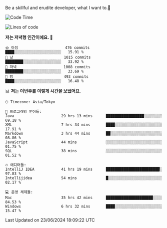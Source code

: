 Be a skillful and erudite developer, what I want to.👶

<!--START_SECTION:waka-->
![Code Time](http://img.shields.io/badge/Code%20Time-926%20hrs%2045%20mins-blue)

![Lines of code](https://img.shields.io/badge/%EC%A0%80%EB%8A%94%20%EC%97%AC%ED%83%9C%EA%B9%8C%EC%A7%80%20-2.3%20million%20%EC%A4%84%EC%9D%98%20%EC%BD%94%EB%93%9C%EB%A5%BC%20%EC%9E%91%EC%84%B1%ED%96%88%EC%96%B4%EC%9A%94.-blue)

**저는 저녁형 인간이에요. 🦉** 

```text
🌞 아침                     476 commits         ████░░░░░░░░░░░░░░░░░░░░░   15.91 % 
🌆 낮　                     1015 commits        ████████░░░░░░░░░░░░░░░░░   33.92 % 
🌃 저녁                     1008 commits        ████████░░░░░░░░░░░░░░░░░   33.69 % 
🌙 밤　                     493 commits         ████░░░░░░░░░░░░░░░░░░░░░   16.48 % 
```


📊 **저는 이번주를 이렇게 시간을 보냈어요.** 

```text
🕑︎ Timezone: Asia/Tokyo

💬 프로그래밍 언어들: 
Java                     29 hrs 13 mins      █████████████████░░░░░░░░   69.18 % 
XML                      7 hrs 34 mins       ████░░░░░░░░░░░░░░░░░░░░░   17.91 % 
Markdown                 3 hrs 44 mins       ██░░░░░░░░░░░░░░░░░░░░░░░   08.86 % 
JavaScript               44 mins             ░░░░░░░░░░░░░░░░░░░░░░░░░   01.75 % 
SQL                      38 mins             ░░░░░░░░░░░░░░░░░░░░░░░░░   01.52 % 

🔥 에디터들: 
IntelliJ IDEA            41 hrs 19 mins      ████████████████████████░   97.83 % 
Intellijidea             54 mins             █░░░░░░░░░░░░░░░░░░░░░░░░   02.17 % 

💻 운영 체제들: 
Mac                      35 hrs 42 mins      █████████████████████░░░░   84.53 % 
Windows                  6 hrs 32 mins       ████░░░░░░░░░░░░░░░░░░░░░   15.47 % 
```


 Last Updated on 23/06/2024 18:09:22 UTC
<!--END_SECTION:waka-->

